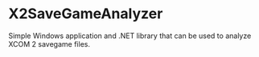 # X2SaveGameAnalyzer
Simple Windows application and .NET library that can be used to analyze XCOM 2 savegame files.
